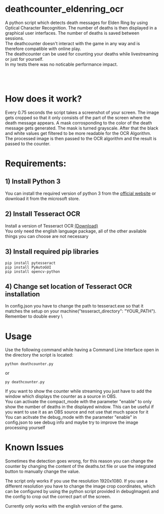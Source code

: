 # deathcounter_eldenring_ocr

A python script which detects death messages for Elden Ring by using Optical Character Recognition.
The number of deaths is then displayed in a graphical user interfaces. The number of deaths is saved between sessions. <br/>
The deathcounter doesn't interact with the game in any way and is therefore compatible with online play. <br/>
The deathcounter can be used for counting your deaths while livestreaming or just for yourself. <br/>
In my tests there was no noticable performance impact.

<br /><br />

# How does it work?

Every 0.75 seconds the script takes a screenshot of your screen. The image gets cropped so that it only consists of the part of the screen where the death message appears. A mask corrosponding to the color of the death message gets generated. The mask is turned grayscale. After that the black and white values get filtered to be more readable for the OCR Algorithm. The processed image is then passed to the OCR algorithm and the result is passed to the counter.

# Requirements:

## 1) Install Python 3

You can install the required version of python 3 from the [official website](https://www.python.org/downloads/) or download it from the microsoft store.

## 2) Install Tesseract OCR

Install a version of Tesseract OCR [(Download)](https://github.com/UB-Mannheim/tesseract/wiki) <br/>
You only need the english language package, all of the other available things you can choose are not necessary

## 3) Install required pip libraries

```console
pip install pytesseract
pip install PyAutoGUI
pip install opencv-python
```

## 4) Change set location of Tesseract OCR installation

In config.json you have to change the path to tesseract.exe so that it matches the setup on your machine("tesseract_directory": "YOUR_PATH"). Remember to double every \

# Usage

Use the following command while having a Command Line Interface open in the directory the script is located:

```console
python deathcounter.py
```

or

```console
py deathcounter.py
```

If you want to show the counter while streaming you just have to add the window which displays the counter as a source in OBS.<br/>
You can activate the compact_mode with the parameter "enable" to only show the number of deaths in the displayed window. This can be useful if you want to use it as an OBS source and not use that much space for it <br/>
You can acitvate the debug_mode with the parameter "enable" in config.json to see debug info and maybe try to improve the image processing yourself <br/>

# Known Issues

Sometimes the detection goes wrong, for this reason you can change the counter by changing the content of the deaths.txt file or use the integrated button to manually change the value. <br/>

The script only works if you use the resolution 1920x1080. If you use a different resolution you have to change the image crop coordinates, which can be configured by using the python script provided in debugImages\ and the config to crop out the correct part of the screen. <br/>

Currently only works with the english version of the game. <br/>
